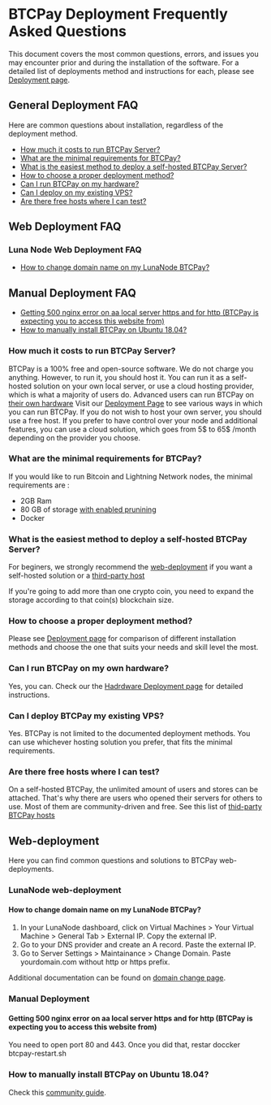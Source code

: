 # BTCPay Deployment Frequently Asked Questions

This document covers the most common questions, errors, and issues you may encounter prior and during the installation of the software. For a detailed list of deployments method and instructions for each, please see [Deployment page](/Deployment.md).

## General Deployment FAQ

Here are common questions about installation, regardless of the deployment method.

* [How much it costs to run BTCPay Server?](FAQ-Deployment.md#how-much-it-costs-to-run-btcpay-server)
* [What are the minimal requirements for BTCPay?](FAQ-Deployment.md#what-are-the-minimal-requirements-for-btcpay)
* [What is the easiest method to deploy a self-hosted BTCPay Server?](FAQ-Deployment.md#what-are-the-minimal-requirements-for-btcpay)
* [How to choose a proper deployment method?](FAQ-Deployment.md#how-to-choose-a-proper-deployment-method)
* [Can I run BTCPay on my hardware?](FAQ/FAQ-Deployment.md#can-i-run-btcpay-on-my-own-hardware)
* [Can I deploy on my existing VPS?](FAQ-Deployment.md#can-i-deploy-btcpay-my-existing-vps)
* [Are there free hosts where I can test?](FAQ-Deployment.md#can-i-deploy-btcpay-my-existing-vps)

## Web Deployment FAQ
### Luna Node Web Deployment FAQ
* [How to change domain name on my LunaNode BTCPay?](FAQ-Deployment.md#how-to-change-domain-name-on-my-lunanode-btcpay)

## Manual Deployment FAQ
* [Getting 500 nginx error on aa local server https and for http (BTCPay is expecting you to access this website from)](FAQ-Deployment.md#getting-500-nginx-error-on-aa-local-server-https-and-for-http-btcpay-is-expecting-you-to-access-this-website-from)
* [How to manually install BTCPay on Ubuntu 18.04?](FAQ-Deployment.md#how-to-manually-install-btcpay-on-ubuntu-1804)

### How much it costs to run BTCPay Server?
BTCPay is a 100% free and open-source software. We do not charge you anything.
However, to run it, you should host it. You can run it as a self-hosted solution on your own local server, or use a cloud hosting provider, which is what a majority of users do. Advanced users can run BTCPay on [their own hardware](/HardwareDeployment.md) Visit our [Deployment Page](/Deployment.md) to see various ways in which you can run BTCPay.
If you do not wish to host your own server, you should use a free host. If you prefer to have control over your node and additional features, you can use a cloud solution, which goes from 5$ to 65$ /month depending on the provider you choose.

### What are the minimal requirements for BTCPay?
If you would like to run Bitcoin and Lightning Network nodes, the minimal requirements are :

* 2GB Ram
* 80 GB of storage [with enabled prunining](https://github.com/btcpayserver/btcpayserver-docker/blob/master/README.md#generated-docker-compose)
* Docker

### What is the easiest method to deploy a self-hosted BTCPay Server?
For beginers, we strongly recommend the [web-deployment](/LunaNodeWebDeployment.md) if you want a self-hosted solution or a [third-party host](ThirdPartyHosting.md)

If you're going to add more than one crypto coin, you need to expand the storage according to that coin(s) blockchain size.

### How to choose a proper deployment method?
Please see [Deployment page](/Deployment.md) for comparison of different installation methods and choose the one that suits your needs and skill level the most.

### Can I run BTCPay on my own hardware?
Yes, you can. Check our the [Hadrdware Deployment page](/HardwareDeployment.md) for detailed instructions.

### Can I deploy BTCPay my existing VPS?
Yes. BTCPay is not limited to the documented deployment methods. You can use whichever hosting solution you prefer, that fits the minimal requirements.

### Are there free hosts where I can test?
On a self-hosted BTCPay, the unlimited amount of users and stores can be attached. That's why there are users who opened their servers for others to use. Most of them are community-driven and free. See this list of [thid-party BTCPay hosts](/ThirdPartyHosting.md)

## Web-deployment

Here you can find common questions and solutions to BTCPay web-deployments.

### LunaNode web-deployment

#### How to change domain name on my LunaNode BTCPay?
1. In your LunaNode dashboard, click on Virtual Machines > Your Virtual Machine > General Tab > External IP. Copy the external IP.
2. Go to your DNS provider and create an A record. Paste the external IP.
3. Go to Server Settings > Maintainance > Change Domain. Paste yourdomain.com without http or https prefix.

Additional documentation can be found on [domain change page](/ChangeDomain.md).

### Manual Deployment

#### Getting 500 nginx error on aa local server https and for http (BTCPay is expecting you to access this website from)

You need to open port 80 and 443. Once you did that, restar doccker btcpay-restart.sh

### How to manually install BTCPay on Ubuntu 18.04?

Check this [community guide](https://nbitstack.com/t/how-to-manually-install-btcpay-on-ubuntu-18-04/76/2). 
